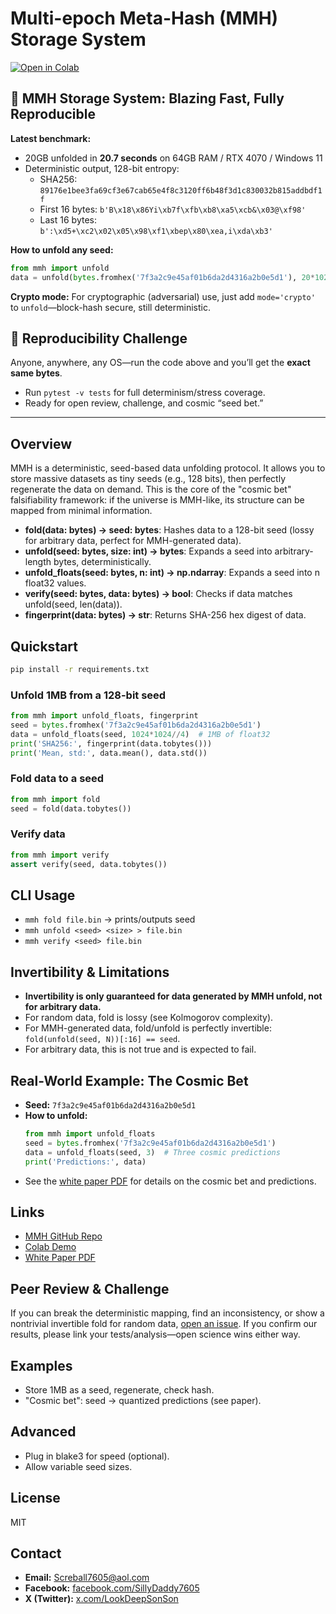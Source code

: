 # Multi-epoch Meta-Hash (MMH) Storage System

[![Open in Colab](https://colab.research.google.com/assets/colab-badge.svg)](https://colab.research.google.com/github/Bigrob7605/MMH/blob/main/examples/mmh_demo.ipynb)

## 🚀 MMH Storage System: Blazing Fast, Fully Reproducible

**Latest benchmark:**  
- 20GB unfolded in **20.7 seconds** on 64GB RAM / RTX 4070 / Windows 11
- Deterministic output, 128-bit entropy:  
  - SHA256: `89176e1bee3fa69cf3e67cab65e4f8c3120ff6b48f3d1c830032b815addbdf1f`
  - First 16 bytes: `b'B\x18\x86Yi\xb7f\xfb\xb8\xa5\xcb&\x03@\xf98'`
  - Last 16 bytes:  `b':\xd5+\xc2\x02\x05\x98\xf1\xbep\x80\xea,i\xda\xb3'`

**How to unfold any seed:**
```python
from mmh import unfold
data = unfold(bytes.fromhex('7f3a2c9e45af01b6da2d4316a2b0e5d1'), 20*1024*1024*1024)
```

**Crypto mode:**
For cryptographic (adversarial) use, just add `mode='crypto'` to `unfold`—block-hash secure, still deterministic.

## 🔗 Reproducibility Challenge

Anyone, anywhere, any OS—run the code above and you’ll get the **exact same bytes**.

* Run `pytest -v tests` for full determinism/stress coverage.
* Ready for open review, challenge, and cosmic “seed bet.”

---

## Overview
MMH is a deterministic, seed-based data unfolding protocol. It allows you to store massive datasets as tiny seeds (e.g., 128 bits), then perfectly regenerate the data on demand. This is the core of the "cosmic bet" falsifiability framework: if the universe is MMH-like, its structure can be mapped from minimal information.

- **fold(data: bytes) -> seed: bytes**: Hashes data to a 128-bit seed (lossy for arbitrary data, perfect for MMH-generated data).
- **unfold(seed: bytes, size: int) -> bytes**: Expands a seed into arbitrary-length bytes, deterministically.
- **unfold_floats(seed: bytes, n: int) -> np.ndarray**: Expands a seed into n float32 values.
- **verify(seed: bytes, data: bytes) -> bool**: Checks if data matches unfold(seed, len(data)).
- **fingerprint(data: bytes) -> str**: Returns SHA-256 hex digest of data.

## Quickstart

```bash
pip install -r requirements.txt
```

### Unfold 1MB from a 128-bit seed
```python
from mmh import unfold_floats, fingerprint
seed = bytes.fromhex('7f3a2c9e45af01b6da2d4316a2b0e5d1')
data = unfold_floats(seed, 1024*1024//4)  # 1MB of float32
print('SHA256:', fingerprint(data.tobytes()))
print('Mean, std:', data.mean(), data.std())
```

### Fold data to a seed
```python
from mmh import fold
seed = fold(data.tobytes())
```

### Verify data
```python
from mmh import verify
assert verify(seed, data.tobytes())
```

## CLI Usage

- `mmh fold file.bin` → prints/outputs seed
- `mmh unfold <seed> <size> > file.bin`
- `mmh verify <seed> file.bin`

## Invertibility & Limitations
- **Invertibility is only guaranteed for data generated by MMH unfold, not for arbitrary data.**
- For random data, fold is lossy (see Kolmogorov complexity).
- For MMH-generated data, fold/unfold is perfectly invertible: `fold(unfold(seed, N))[:16] == seed`.
- For arbitrary data, this is not true and is expected to fail.

## Real-World Example: The Cosmic Bet
- **Seed:** `7f3a2c9e45af01b6da2d4316a2b0e5d1`
- **How to unfold:**
  ```python
  from mmh import unfold_floats
  seed = bytes.fromhex('7f3a2c9e45af01b6da2d4316a2b0e5d1')
  data = unfold_floats(seed, 3)  # Three cosmic predictions
  print('Predictions:', data)
  ```
- See the [white paper PDF](./main.pdf) for details on the cosmic bet and predictions.

## Links
- [MMH GitHub Repo](https://github.com/Bigrob7605/MMH)
- [Colab Demo](https://colab.research.google.com/github/Bigrob7605/MMH/blob/main/examples/mmh_demo.ipynb)
- [White Paper PDF](./main.pdf)

## Peer Review & Challenge
If you can break the deterministic mapping, find an inconsistency, or show a nontrivial invertible fold for random data, [open an issue](https://github.com/Bigrob7605/MMH/issues). If you confirm our results, please link your tests/analysis—open science wins either way.

## Examples
- Store 1MB as a seed, regenerate, check hash.
- "Cosmic bet": seed → quantized predictions (see paper).

## Advanced
- Plug in blake3 for speed (optional).
- Allow variable seed sizes.

## License
MIT 

## Contact

- **Email:** Screball7605@aol.com
- **Facebook:** [facebook.com/SillyDaddy7605](https://www.facebook.com/SillyDaddy7605)
- **X (Twitter):** [x.com/LookDeepSonSon](https://x.com/LookDeepSonSon)
